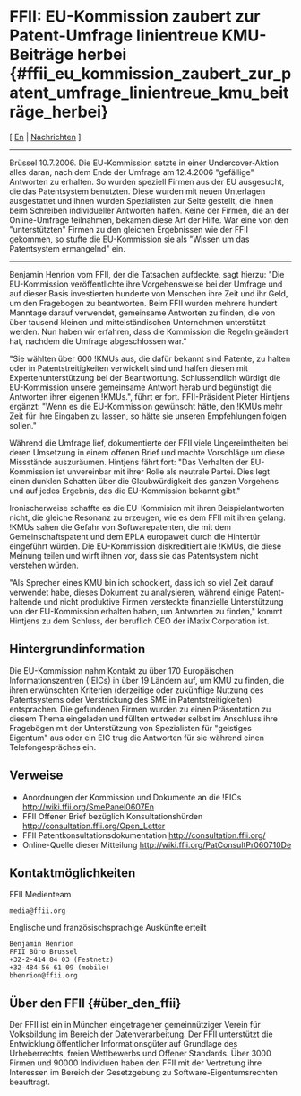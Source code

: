 # FFII: EU-Kommission zaubert zur Patent-Umfrage linientreue KMU-Beiträge herbei {#ffii_eu_kommission_zaubert_zur_patent_umfrage_linientreue_kmu_beiträge_herbei}

\[ [ En](PatConsultPr060710En "wikilink") \| [
Nachrichten](SwpatcninoDe "wikilink") \]

------------------------------------------------------------------------

Brüssel 10.7.2006. Die EU-Kommission setzte in einer Undercover-Aktion
alles daran, nach dem Ende der Umfrage am 12.4.2006 \"gefällige\"
Antworten zu erhalten. So wurden speziell Firmen aus der EU ausgesucht,
die das Patentsystem benutzten. Diese wurden mit neuen Unterlagen
ausgestattet und ihnen wurden Spezialisten zur Seite gestellt, die ihnen
beim Schreiben individueller Antworten halfen. Keine der Firmen, die an
der Online-Umfrage teilnahmen, bekamen diese Art der Hilfe. War eine von
den \"unterstützten\" Firmen zu den gleichen Ergebnissen wie der FFII
gekommen, so stufte die EU-Kommission sie als \"Wissen um das
Patentsystem ermangelnd\" ein.

------------------------------------------------------------------------

Benjamin Henrion vom FFII, der die Tatsachen aufdeckte, sagt hierzu:
\"Die EU-Kommission veröffentlichte ihre Vorgehensweise bei der Umfrage
und auf dieser Basis investierten hunderte von Menschen ihre Zeit und
ihr Geld, um den Fragebogen zu beantworten. Beim FFII wurden mehrere
hundert Manntage darauf verwendet, gemeinsame Antworten zu finden, die
von über tausend kleinen und mittelständischen Unternehmen unterstützt
werden. Nun haben wir erfahren, dass die Kommission die Regeln geändert
hat, nachdem die Umfrage abgeschlossen war.\"

\"Sie wählten über 600 !KMUs aus, die dafür bekannt sind Patente, zu
halten oder in Patentstreitigkeiten verwickelt sind und halfen diesen
mit Expertenunterstützung bei der Beantwortung. Schlussendlich würdigt
die EU-Kommission unsere gemeinsame Antwort herab und begünstigt die
Antworten ihrer eigenen !KMUs.\", führt er fort. FFII-Präsident Pieter
Hintjens ergänzt: \"Wenn es die EU-Kommission gewünscht hätte, den !KMUs
mehr Zeit für ihre Eingaben zu lassen, so hätte sie unseren Empfehlungen
folgen sollen.\"

Während die Umfrage lief, dokumentierte der FFII viele Ungereimtheiten
bei deren Umsetzung in einem offenen Brief und machte Vorschläge um
diese Missstände auszuräumen. Hintjens fährt fort: \"Das Verhalten der
EU-Kommission ist unvereinbar mit ihrer Rolle als neutrale Partei. Dies
legt einen dunklen Schatten über die Glaubwürdigkeit des ganzen
Vorgehens und auf jedes Ergebnis, das die EU-Kommission bekannt gibt.\"

Ironischerweise schaffte es die EU-Kommision mit ihren Beispielantworten
nicht, die gleiche Resonanz zu erzeugen, wie es dem FFII mit ihren
gelang. !KMUs sahen die Gefahr von Softwarepatenten, die mit dem
Gemeinschaftspatent und dem EPLA europaweit durch die Hintertür
eingeführt würden. Die EU-Kommission diskreditiert alle !KMUs, die diese
Meinung teilen und wirft ihnen vor, dass sie das Patentsystem nicht
verstehen würden.

\"Als Sprecher eines KMU bin ich schockiert, dass ich so viel Zeit
darauf verwendet habe, dieses Dokument zu analysieren, während einige
Patent-haltende und nicht produktive Firmen versteckte finanzielle
Unterstützung von der EU-Kommission erhalten haben, um Antworten zu
finden,\" kommt Hintjens zu dem Schluss, der beruflich CEO der iMatix
Corporation ist.

## Hintergrundinformation

Die EU-Kommission nahm Kontakt zu über 170 Europäischen
Informationszentren (!EICs) in über 19 Ländern auf, um KMU zu finden,
die ihren erwünschten Kriterien (derzeitige oder zukünftige Nutzung des
Patentsystems oder Verstrickung des SME in Patentstreitigkeiten)
entsprachen. Die gefundenen Firmen wurden zu einen Präsentation zu
diesem Thema eingeladen und füllten entweder selbst im Anschluss ihre
Fragebögen mit der Unterstützung von Spezialisten für \"geistiges
Eigentum\" aus oder ein EIC trug die Antworten für sie während einen
Telefongespräches ein.

## Verweise

-   Anordnungen der Kommission und Dokumente an die !EICs
    <http://wiki.ffii.org/SmePanel0607En>
-   FFII Offener Brief bezüglich Konsultationshürden
    <http://consultation.ffii.org/Open_Letter>
-   FFII Patentkonsultationsdokumentation
    <http://consultation.ffii.org/>
-   Online-Quelle dieser Mitteilung
    <http://wiki.ffii.org/PatConsultPr060710De>

## Kontaktmöglichkeiten

FFII Medienteam

`media@ffii.org`

Englische und französischsprachige Auskünfte erteilt

`Benjamin Henrion`\
`FFII Büro Brussel`\
`+32-2-414 84 03 (Festnetz)`\
`+32-484-56 61 09 (mobile)`\
`bhenrion@ffii.org`

## Über den FFII {#über_den_ffii}

Der FFII ist ein in München eingetragener gemeinnütziger Verein für
Volksbildung im Bereich der Datenverarbeitung. Der FFII unterstützt die
Entwicklung öffentlicher Informationsgüter auf Grundlage des
Urheberrechts, freien Wettbewerbs und Offener Standards. Über 3000
Firmen und 90000 Individuen haben den FFII mit der Vertretung ihre
Interessen im Bereich der Gesetzgebung zu Software-Eigentumsrechten
beauftragt.
